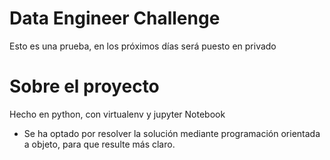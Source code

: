 # Data Engineer Challenge
Esto es una prueba, en los próximos días será puesto en privado

# Sobre el proyecto
Hecho en python, con virtualenv y jupyter Notebook

* Se ha optado por resolver la solución mediante programación orientada a objeto, para que resulte más claro.
